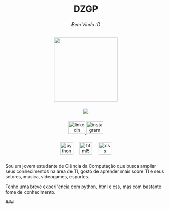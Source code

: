 <h1 align="center">DZGP</h1>

###

<h6 align="center">Bem Vindo :D</h6>

###

<div align="center">
  <img height="200" src="https://media4.giphy.com/media/v1.Y2lkPTc5MGI3NjExcGQ1YzluZTZ2Z2NibjN3ang1c2NuNWg0dnNmaTE3Yno5aWFpcHIzdyZlcD12MV9pbnRlcm5hbF9naWZfYnlfaWQmY3Q9Zw/ckEITPs7CjKDXgS9Ky/giphy.gif"  />
</div>

###

<div align="center">
  <img src="https://visitor-badge.laobi.icu/badge?page_id=DZGP.DZGP&right_color=yellowgreen"  />
</div>

###

<div align="center">
  <a href="www.linkedin.com/in/denzel-zampieri" target="_blank">
    <img src="https://raw.githubusercontent.com/maurodesouza/profile-readme-generator/master/src/assets/icons/social/linkedin/default.svg" width="52" height="40" alt="linkedin logo"  />
  </a>
  <a href="https://www.instagram.com/d.z.g.p/" target="_blank">
    <img src="https://raw.githubusercontent.com/maurodesouza/profile-readme-generator/master/src/assets/icons/social/instagram/default.svg" width="52" height="40" alt="instagram logo"  />
  </a>
</div>

###

<div align="center">
  <img src="https://cdn.jsdelivr.net/gh/devicons/devicon/icons/python/python-original.svg" height="40" alt="python logo"  />
  <img width="12" />
  <img src="https://cdn.jsdelivr.net/gh/devicons/devicon/icons/html5/html5-original.svg" height="40" alt="html5 logo"  />
  <img width="12" />
  <img src="https://cdn.jsdelivr.net/gh/devicons/devicon/icons/css3/css3-original.svg" height="40" alt="css logo"  />
</div>

###

<p align="left">Sou um jovem estudante de Ciência da Computação que busca ampliar seus conhecimentos na área de TI, gosto de aprender mais sobre TI e seus setores, música, videogames, esportes.</p>
<p align="left">Tenho uma breve experi"encia com python, html e css, mas com bastante fome de conhecimento.</p>
###

